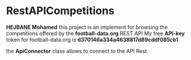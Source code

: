 # RestAPICompetitions
**HEJBANE Mohamed**
this project is an implement for browsing the competitions offered by the **football-data.org** REST API
My free **API-key** token for football-data.org is **d370146a334a4638817d89cddf085cb1**

the **ApiConnector** class allows to connect to the API Rest
